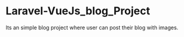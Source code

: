 # Laravel-VueJs_blog_Project
Its an simple blog project where user can post their blog with images.
